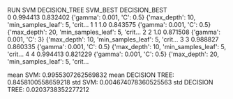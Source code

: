  RUN       SVM      DECISION_TREE                    SVM_BEST                                      DECISION_BEST   
 0         0.994413      0.832402                {'gamma': 0.001, 'C': 0.5}              {'max_depth': 10, 'min_samples_leaf': 5, 'crit...
1   1       1.0      0.843575                {'gamma': 0.001, 'C': 0.5}              {'max_depth': 20, 'min_samples_leaf': 5, 'crit...
2   2       1.0      0.871508                {'gamma': 0.001, 'C': 3}                {'max_depth': 10, 'min_samples_leaf': 5, 'crit...
3   3  0.988827      0.860335                {'gamma': 0.001, 'C': 0.5}              {'max_depth': 10, 'min_samples_leaf': 5, 'crit...
4   4  0.994413      0.821229                {'gamma': 0.001, 'C': 0.5}              {'max_depth': 20, 'min_samples_leaf': 5, 'crit...

mean SVM:              0.9955307262569832
mean DECISION TREE:    0.8458100558659218
std SVM:               0.004674078360525563
std  DECISION TREE:    0.0203738352277212
